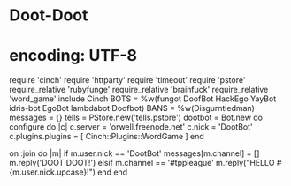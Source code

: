Doot-Doot
=========
# encoding: UTF-8
require 'cinch'
require 'httparty'
require 'timeout'
require 'pstore'
require_relative 'rubyfunge'
require_relative 'brainfuck'
require_relative 'word_game'
include Cinch
BOTS = %w(fungot DoofBot HackEgo YayBot idris-bot EgoBot lambdabot Doofbot)
BANS = %w(Disgurntledman)
messages = {}
tells = PStore.new('tells.pstore')
dootbot = Bot.new do
  configure do |c|
    c.server = 'orwell.freenode.net'
    c.nick = 'DootBot'
    c.plugins.plugins = [ Cinch::Plugins::WordGame ]
  end

  on :join do |m|
    if m.user.nick == 'DootBot'
      messages[m.channel] = []
      m.reply('DOOT DOOT!')
    elsif m.channel == '#tppleague'
      m.reply("HELLO #{m.user.nick.upcase}!")
    end
  end
